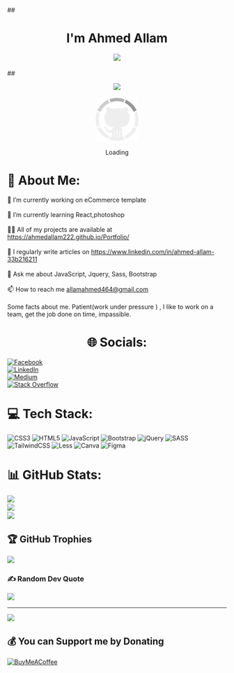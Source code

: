 ##<div id="header" align="center">
<h1 align="center">I'm Ahmed Allam</h1>
    <img src="https://media.giphy.com/media/qgQUggAC3Pfv687qPC/giphy.gif" />
</div> 
<br />
##<p style="color: peru !important;" dir="auto" align="center"> <a target="_blank" rel="noopener noreferrer"
        href="https://camo.githubusercontent.com/5f284f909f9221b9b4c42575dd246dbb994ec78ab4fb18be353164ff0d7ca303/68747470733a2f2f726561646d652d747970696e672d7376672e6865726f6b756170702e636f6d3f6c696e65733d57656c636f6d652b746f2b6d792b4769744875622b50726f66696c65"><img
            src="https://camo.githubusercontent.com/5f284f909f9221b9b4c42575dd246dbb994ec78ab4fb18be353164ff0d7ca303/68747470733a2f2f726561646d652d747970696e672d7376672e6865726f6b756170702e636f6d3f6c696e65733d57656c636f6d652b746f2b6d792b4769744875622b50726f66696c65"
            data-canonical-src="https://readme-typing-svg.herokuapp.com?lines=Welcome+to+my+GitHub+Profile"
            style="max-width: 100%;"></a> </p>
            <div dir="auto" align="center">
        <animated-image data-catalyst=""><a target="_blank" rel="noopener noreferrer" href="https://raw.githubusercontent.com/AhmedFathyDev/AhmedFathyDev/main/GitHub.gif" data-target="animated-image.originalLink"><img src="https://raw.githubusercontent.com/AhmedFathyDev/AhmedFathyDev/main/GitHub.gif" alt="GitHub Octocat Logo" style="max-width: 100%; display: inline-block;" data-target="animated-image.originalImage" height="100"></a>
      <span class="AnimatedImagePlayer" data-target="animated-image.player" hidden="">
        <a data-target="animated-image.replacedLink" class="AnimatedImagePlayer-images" href="https://raw.githubusercontent.com/AhmedFathyDev/AhmedFathyDev/main/GitHub.gif" target="_blank">
          <span data-target="animated-image.imageContainer">
            <img data-target="animated-image.replacedImage" alt="GitHub Octocat Logo" class="AnimatedImagePlayer-animatedImage" src="https://raw.githubusercontent.com/AhmedFathyDev/AhmedFathyDev/main/GitHub.gif" style="display: block; opacity: 1;" height="100">
          <canvas class="AnimatedImagePlayer-stillImage" aria-hidden="true" width="100" height="100"></canvas></span>
        </a>
        <button data-target="animated-image.imageButton" class="AnimatedImagePlayer-images" tabindex="-1" aria-label="Play GitHub Octocat Logo"></button>
        <span class="AnimatedImagePlayer-controls" data-target="animated-image.controls">
          <button data-target="animated-image.playButton" class="AnimatedImagePlayer-button" aria-label="Play GitHub Octocat Logo">
            <svg aria-hidden="true" focusable="false" class="octicon icon-play" width="16" height="16" viewBox="0 0 16 16" fill="none" xmlns="http://www.w3.org/2000/svg">
              <path d="M4 13.5427V2.45734C4 1.82607 4.69692 1.4435 5.2295 1.78241L13.9394 7.32507C14.4334 7.63943 14.4334 8.36057 13.9394 8.67493L5.2295 14.2176C4.69692 14.5565 4 14.1739 4 13.5427Z">
            </path></svg>
            <svg aria-hidden="true" focusable="false" class="octicon icon-pause" width="16" height="16" viewBox="0 0 16 16" xmlns="http://www.w3.org/2000/svg">
              <rect x="4" y="2" width="3" height="12" rx="1"></rect>
              <rect x="9" y="2" width="3" height="12" rx="1"></rect>
            </svg>
          </button>
          <a data-target="animated-image.openButton" aria-label="Open GitHub Octocat Logo in new window" class="AnimatedImagePlayer-button" href="https://raw.githubusercontent.com/AhmedFathyDev/AhmedFathyDev/main/GitHub.gif" target="_blank">
            <svg aria-hidden="true" class="octicon" xmlns="http://www.w3.org/2000/svg" viewBox="0 0 16 16" width="16" height="16">
              <path fill-rule="evenodd" d="M10.604 1h4.146a.25.25 0 01.25.25v4.146a.25.25 0 01-.427.177L13.03 4.03 9.28 7.78a.75.75 0 01-1.06-1.06l3.75-3.75-1.543-1.543A.25.25 0 0110.604 1zM3.75 2A1.75 1.75 0 002 3.75v8.5c0 .966.784 1.75 1.75 1.75h8.5A1.75 1.75 0 0014 12.25v-3.5a.75.75 0 00-1.5 0v3.5a.25.25 0 01-.25.25h-8.5a.25.25 0 01-.25-.25v-8.5a.25.25 0 01.25-.25h3.5a.75.75 0 000-1.5h-3.5z"></path>
            </svg>
          </a>
        </span>
      </span></animated-image>
        <p dir="auto">Loading</p>
    </div>

# 💫 About Me:
🔭 I’m currently working on eCommerce template<br><br>🌱 I’m currently learning React,photoshop<br><br>👨‍💻 All of my
projects are available at https://ahmedallam222.github.io/Portfolio/<br><br>📝 I regularly write articles on
https://www.linkedin.com/in/ahmed-allam-33b216211<br><br>💬 Ask me about JavaScript, Jquery, Sass, Bootstrap<br><br>📫
How to reach me allamahmed464@gmail.com<br><br>Some facts about me. Patient(work under pressure ) , I like to work on a
team, get the job done on time, impassible.


## <h1 align="center"> 🌐 Socials:</h1>
[![Facebook](https://img.shields.io/badge/Facebook-%231877F2.svg?logo=Facebook&logoColor=white)](https://www.facebook.com/ahmed.allam.37
) <br />
[![LinkedIn](https://img.shields.io/badge/LinkedIn-%230077B5.svg?logo=linkedin&logoColor=white)](https://www.linkedin.com/in/ahmed-allam-33b216211
) <br />
[![Medium](https://img.shields.io/badge/Medium-12100E?logo=medium&logoColor=white)](https://medium.com/@allamahmed464)
<br /> [![Stack
Overflow](https://img.shields.io/badge/-Stackoverflow-FE7A16?logo=stack-overflow&logoColor=white)](https://stackoverflow.com/users/16944927
)

# 💻 Tech Stack:
![CSS3](https://img.shields.io/badge/css3-%231572B6.svg?style=for-the-badge&logo=css3&logoColor=white)
![HTML5](https://img.shields.io/badge/html5-%23E34F26.svg?style=for-the-badge&logo=html5&logoColor=white)
![JavaScript](https://img.shields.io/badge/javascript-%23323330.svg?style=for-the-badge&logo=javascript&logoColor=%23F7DF1E)
![Bootstrap](https://img.shields.io/badge/bootstrap-%23563D7C.svg?style=for-the-badge&logo=bootstrap&logoColor=white)
![jQuery](https://img.shields.io/badge/jquery-%230769AD.svg?style=for-the-badge&logo=jquery&logoColor=white)
![SASS](https://img.shields.io/badge/SASS-hotpink.svg?style=for-the-badge&logo=SASS&logoColor=white)
![TailwindCSS](https://img.shields.io/badge/tailwindcss-%2338B2AC.svg?style=for-the-badge&logo=tailwind-css&logoColor=white)
![Less](https://img.shields.io/badge/less-2B4C80?style=for-the-badge&logo=less&logoColor=white)
![Canva](https://img.shields.io/badge/Canva-%2300C4CC.svg?style=for-the-badge&logo=Canva&logoColor=white)
![Figma](https://img.shields.io/badge/figma-%23F24E1E.svg?style=for-the-badge&logo=figma&logoColor=white)
# 📊 GitHub Stats:
![](https://github-readme-stats.vercel.app/api?username=ahmedallam222&theme=vision-friendly-dark&hide_border=false&include_all_commits=true&count_private=false)<br />
![](https://github-readme-streak-stats.herokuapp.com/?user=ahmedallam222&theme=vision-friendly-dark&hide_border=false)<br />
![](https://github-readme-stats.vercel.app/api/top-langs/?username=ahmedallam222&theme=vision-friendly-dark&hide_border=false&include_all_commits=true&count_private=false&layout=compact)

## 🏆 GitHub Trophies
![](https://github-profile-trophy.vercel.app/?username=ahmedallam222&theme=juicyfresh&no-frame=false&no-bg=true&margin-w=4)

### ✍️ Random Dev Quote
![](https://quotes-github-readme.vercel.app/api?type=horizontal&theme=dark)

---
[![](https://visitcount.itsvg.in/api?id=ahmedallam222&icon=0&color=2)](https://visitcount.itsvg.in)

## 💰 You can Support me by Donating
[![BuyMeACoffee](https://img.shields.io/badge/Buy%20Me%20a%20Coffee-ffdd00?style=for-the-badge&logo=buy-me-a-coffee&logoColor=black)](https://www.buymeacoffee.com/AhmedAllam222)
